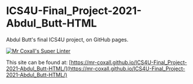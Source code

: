 # ICS4U-Final_Project-2021-Abdul_Butt-HTML

Abdul Butt's final ICS4U project, on GitHub pages.

[![Mr Coxall's Super Linter](https://github.com/mr-coxall/ICS4U-Final_Project-2021-Abdul_Butt-HTML/workflows/Mr%20Coxall's%20Super%20Linter/badge.svg)](https://github.com/mr-coxall/ICS4U-Final_Project-2021-Abdul_Butt-HTML/actions)

This site can be found at: [https://mr-coxall.github.io/ICS4U-Final_Project-2021-Abdul_Butt-HTML/](https://mr-coxall.github.io/ICS4U-Final_Project-2021-Abdul_Butt-HTML/)
